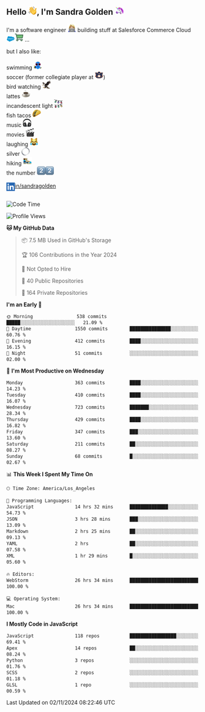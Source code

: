 ## Hello <img src="./static/emoji/wave.png" width="22" />, I'm Sandra Golden <img src="./static/emoji/unicorn-face.png" width="22" />

I'm a software engineer <img src="./static/emoji/female-technologist.png" width="22" /> building stuff at Salesforce Commerce Cloud <img src="./static/emoji/salesforce.png" width="22" /><img src="./static/emoji/commerce-cloud.png" width="22" />&nbsp;...

but I also like:<br/><br/>
swimming <img alt="swimming" src="./static/emoji/keep-swimming.png" width="22" /><br/>
soccer  (former collegiate player at <img src="./static/emoji/auburn.png" width="22" />)<br/>
bird watching <img src="./static/emoji/eagle.png" width="22" /><br/>
lattes <img src="./static/emoji/coffee.png" width="22" /><br/>
incandescent light <img src="./static/emoji/lights.png" width="22" /><br/>
fish tacos <img src="./static/emoji/taco.png" width="22" /><br/>
music <img src="./static/emoji/headphones.png" width="22" /><br/>
movies <img src="./static/emoji/movie-clapper.png" width="22" /><br/>
laughing <img src="./static/emoji/joy-cat.png" width="22" /><br/>
silver <img src="./static/emoji/silver-hoop.png" width="22" /><br/>
hiking <img src="./static/emoji/hiker.png" width="22" /><br/>
the number <img src="./static/emoji/two.png" width="22" /><img src="./static/emoji/two.png" width="22" />
<br/><br/>
<img align="left" alt="Sandra Golden | LinkedIn" width="22px" src="./static/emoji/linkedin.png" /> <a href="https://www.linkedin.com/in/sandragolden/">in/sandragolden</a>
<br/><br/>
<!--START_SECTION:waka-->
![Code Time](http://img.shields.io/badge/Code%20Time-149%20hrs%2051%20mins-blue)

![Profile Views](http://img.shields.io/badge/Profile%20Views-0-blue)

**🐱 My GitHub Data** 

> 📦 7.5 MB Used in GitHub's Storage 
 > 
> 🏆 106 Contributions in the Year 2024
 > 
> 🚫 Not Opted to Hire
 > 
> 📜 40 Public Repositories 
 > 
> 🔑 164 Private Repositories 
 > 
**I'm an Early 🐤** 

```text
🌞 Morning                538 commits         █████░░░░░░░░░░░░░░░░░░░░   21.09 % 
🌆 Daytime                1550 commits        ███████████████░░░░░░░░░░   60.76 % 
🌃 Evening                412 commits         ████░░░░░░░░░░░░░░░░░░░░░   16.15 % 
🌙 Night                  51 commits          ░░░░░░░░░░░░░░░░░░░░░░░░░   02.00 % 
```
📅 **I'm Most Productive on Wednesday** 

```text
Monday                   363 commits         ████░░░░░░░░░░░░░░░░░░░░░   14.23 % 
Tuesday                  410 commits         ████░░░░░░░░░░░░░░░░░░░░░   16.07 % 
Wednesday                723 commits         ███████░░░░░░░░░░░░░░░░░░   28.34 % 
Thursday                 429 commits         ████░░░░░░░░░░░░░░░░░░░░░   16.82 % 
Friday                   347 commits         ███░░░░░░░░░░░░░░░░░░░░░░   13.60 % 
Saturday                 211 commits         ██░░░░░░░░░░░░░░░░░░░░░░░   08.27 % 
Sunday                   68 commits          █░░░░░░░░░░░░░░░░░░░░░░░░   02.67 % 
```


📊 **This Week I Spent My Time On** 

```text
🕑︎ Time Zone: America/Los_Angeles

💬 Programming Languages: 
JavaScript               14 hrs 32 mins      ██████████████░░░░░░░░░░░   54.73 % 
JSON                     3 hrs 28 mins       ███░░░░░░░░░░░░░░░░░░░░░░   13.09 % 
Markdown                 2 hrs 25 mins       ██░░░░░░░░░░░░░░░░░░░░░░░   09.13 % 
YAML                     2 hrs               ██░░░░░░░░░░░░░░░░░░░░░░░   07.58 % 
XML                      1 hr 29 mins        █░░░░░░░░░░░░░░░░░░░░░░░░   05.60 % 

🔥 Editors: 
WebStorm                 26 hrs 34 mins      █████████████████████████   100.00 % 

💻 Operating System: 
Mac                      26 hrs 34 mins      █████████████████████████   100.00 % 
```

**I Mostly Code in JavaScript** 

```text
JavaScript               118 repos           █████████████████░░░░░░░░   69.41 % 
Apex                     14 repos            ██░░░░░░░░░░░░░░░░░░░░░░░   08.24 % 
Python                   3 repos             ░░░░░░░░░░░░░░░░░░░░░░░░░   01.76 % 
SCSS                     2 repos             ░░░░░░░░░░░░░░░░░░░░░░░░░   01.18 % 
GLSL                     1 repo              ░░░░░░░░░░░░░░░░░░░░░░░░░   00.59 % 
```




 Last Updated on 02/11/2024 08:22:46 UTC
<!--END_SECTION:waka-->
